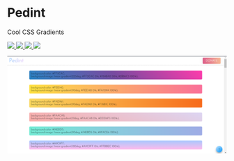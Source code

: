 # Pedint
Cool CSS Gradients

<a href="https://www.youtube.com/channel/UChNE29WeA7wbW5VC4JVb5Ag">
  <img src="https://axorax.github.io/badges/youtube.svg">
</a>
<a href="https://patreon.com/axorax/">
  <img src="https://axorax.github.io/badges/patreon.svg">
</a>
<a href="https://www.buymeacoffee.com/axorax">
  <img src="https://axorax.github.io/badges/buymeacoffee.svg">
</a>
<a href="https://www.github.com/axorax">
  <img src="https://axorax.github.io/badges/github.svg">
</a><br>

![Preview Image](wp-content/images/delete-me.png)

